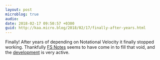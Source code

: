 ```yaml
---
layout: post
microblog: true
audio: 
date: 2018-02-17 09:50:57 +0300
guid: http://kaa.micro.blog/2018/02/17/finally-after-years.html
---
```

Finally! After years of depending on Notational Velocity it finally stopped working. Thankfully [FS Notes](https://itunes.apple.com/us/app/fsnotes/id1277179284?mt=12) seems to have come in to fill that void, and the [development](https://github.com/glushchenko/fsnotes) is very active.
